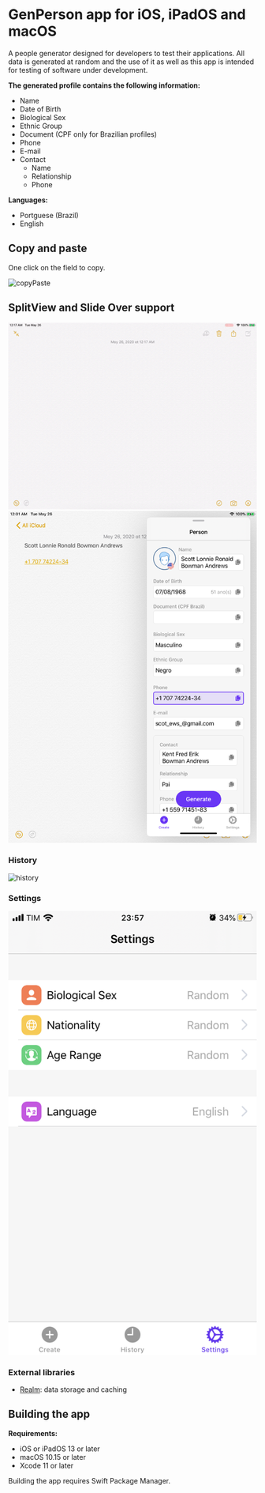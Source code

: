 # GenPerson app for iOS, iPadOS and macOS

A people generator designed for developers to test their applications.
All data is generated at random and the use of it as well as this app is intended for testing of software under development.

**The generated profile contains the following information:**
- Name
- Date of Birth
- Biological Sex
- Ethnic Group
- Document (CPF only for Brazilian profiles)
- Phone
- E-mail
- Contact
    - Name
    - Relationship
    - Phone

**Languages:**
- Portguese (Brazil)
- English

## Copy and paste

One click on the field to copy.

![copyPaste](./screenshots/v1/copy_paste.gif)

## SplitView and Slide Over support

![splitView](./screenshots/v1/split_view.gif)
![slideOver](./screenshots/v1/slideOver.PNG)

### History

![history](./screenshots/v1/history_filters.gif)

### Settings

![settings](./screenshots/v1/settings.PNG)

### External libraries

- [Realm](https://realm.io): data storage and caching

## Building the app

**Requirements:**
- iOS or iPadOS 13 or later
- macOS 10.15 or later
- Xcode 11 or later

Building the app requires Swift Package Manager.
